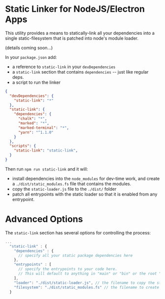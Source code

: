 # Static Linker for NodeJS/Electron Apps

This utility provides a means to statically-link all your dependencies into a single static-filesystem that is patched into node's module loader.

(details coming soon...)

In your `package.json` add:

- a reference to `static-link` in your `devDependencies` 
- a `static-link` section that contains `dependencies` -- just like regular deps.
- a script to run the linker 


``` json
{
  "devDependencies": {
    "static-link": "*"
  },
  "static-link": {
    "dependencies": {
      "chalk": "*",
      "marked": "*",
      "marked-terminal": "*",
      "yarn": "^1.1.0"
    }
  },
  "scripts": {
    "static-link": "static-link",
  }
}
```

Then run `npm run static-link` and it will:

- install dependencies into the `node_modules` for dev-time work, and create a `./dist/static_modules.fs` file that contains the modules.
- copy the `static-loader.js` file to the `./dist/` folder
- patch all entrypoints with the static loader so that it is enabled from any entrypoint.


# Advanced Options

The `static-link` section has several options for controlling the process:


```js
...
  "static-link" : {
    "dependencies" : {
      // specify all your static package dependencies here
    },
    "entrypoints" : [
      // specify the entrypoints to your code here. 
      // This will default to anything in "main" or "bin" or the root "index.js" file
    ],
    "loader": "./dist/static-loader.js", // the filename to copy the static loader code to.
    "filesystem": "./dist/static_modules.fs" // the filename to create the static modules filesystem
  }

```

